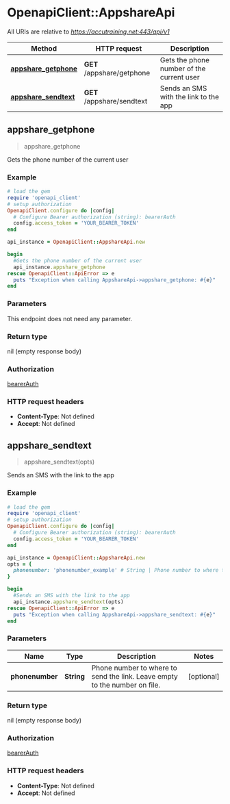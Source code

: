 # OpenapiClient::AppshareApi

All URIs are relative to *https://accutraining.net:443/api/v1*

Method | HTTP request | Description
------------- | ------------- | -------------
[**appshare_getphone**](AppshareApi.md#appshare_getphone) | **GET** /appshare/getphone | Gets the phone number of the current user
[**appshare_sendtext**](AppshareApi.md#appshare_sendtext) | **GET** /appshare/sendtext | Sends an SMS with the link to the app



## appshare_getphone

> appshare_getphone

Gets the phone number of the current user

### Example

```ruby
# load the gem
require 'openapi_client'
# setup authorization
OpenapiClient.configure do |config|
  # Configure Bearer authorization (string): bearerAuth
  config.access_token = 'YOUR_BEARER_TOKEN'
end

api_instance = OpenapiClient::AppshareApi.new

begin
  #Gets the phone number of the current user
  api_instance.appshare_getphone
rescue OpenapiClient::ApiError => e
  puts "Exception when calling AppshareApi->appshare_getphone: #{e}"
end
```

### Parameters

This endpoint does not need any parameter.

### Return type

nil (empty response body)

### Authorization

[bearerAuth](../README.md#bearerAuth)

### HTTP request headers

- **Content-Type**: Not defined
- **Accept**: Not defined


## appshare_sendtext

> appshare_sendtext(opts)

Sends an SMS with the link to the app

### Example

```ruby
# load the gem
require 'openapi_client'
# setup authorization
OpenapiClient.configure do |config|
  # Configure Bearer authorization (string): bearerAuth
  config.access_token = 'YOUR_BEARER_TOKEN'
end

api_instance = OpenapiClient::AppshareApi.new
opts = {
  phonenumber: 'phonenumber_example' # String | Phone number to where to send the link. Leave empty to the number on file.
}

begin
  #Sends an SMS with the link to the app
  api_instance.appshare_sendtext(opts)
rescue OpenapiClient::ApiError => e
  puts "Exception when calling AppshareApi->appshare_sendtext: #{e}"
end
```

### Parameters


Name | Type | Description  | Notes
------------- | ------------- | ------------- | -------------
 **phonenumber** | **String**| Phone number to where to send the link. Leave empty to the number on file. | [optional] 

### Return type

nil (empty response body)

### Authorization

[bearerAuth](../README.md#bearerAuth)

### HTTP request headers

- **Content-Type**: Not defined
- **Accept**: Not defined

